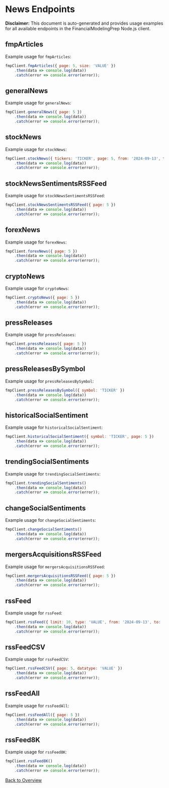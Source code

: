 # News Endpoints

**Disclaimer:** This document is auto-generated and provides usage examples for all available endpoints in the FinancialModelingPrep Node.js client.

## fmpArticles

Example usage for `fmpArticles`:

```javascript
fmpClient.fmpArticles({ page: 5, size: 'VALUE' })
    .then(data => console.log(data))
    .catch(error => console.error(error));
```

## generalNews

Example usage for `generalNews`:

```javascript
fmpClient.generalNews({ page: 5 })
    .then(data => console.log(data))
    .catch(error => console.error(error));
```

## stockNews

Example usage for `stockNews`:

```javascript
fmpClient.stockNews({ tickers: 'TICKER', page: 5, from: '2024-09-13', to: '2024-09-13' })
    .then(data => console.log(data))
    .catch(error => console.error(error));
```

## stockNewsSentimentsRSSFeed

Example usage for `stockNewsSentimentsRSSFeed`:

```javascript
fmpClient.stockNewsSentimentsRSSFeed({ page: 5 })
    .then(data => console.log(data))
    .catch(error => console.error(error));
```

## forexNews

Example usage for `forexNews`:

```javascript
fmpClient.forexNews({ page: 5 })
    .then(data => console.log(data))
    .catch(error => console.error(error));
```

## cryptoNews

Example usage for `cryptoNews`:

```javascript
fmpClient.cryptoNews({ page: 5 })
    .then(data => console.log(data))
    .catch(error => console.error(error));
```

## pressReleases

Example usage for `pressReleases`:

```javascript
fmpClient.pressReleases({ page: 5 })
    .then(data => console.log(data))
    .catch(error => console.error(error));
```

## pressReleasesBySymbol

Example usage for `pressReleasesBySymbol`:

```javascript
fmpClient.pressReleasesBySymbol({ symbol: 'TICKER' })
    .then(data => console.log(data))
    .catch(error => console.error(error));
```

## historicalSocialSentiment

Example usage for `historicalSocialSentiment`:

```javascript
fmpClient.historicalSocialSentiment({ symbol: 'TICKER', page: 5 })
    .then(data => console.log(data))
    .catch(error => console.error(error));
```

## trendingSocialSentiments

Example usage for `trendingSocialSentiments`:

```javascript
fmpClient.trendingSocialSentiments()
    .then(data => console.log(data))
    .catch(error => console.error(error));
```

## changeSocialSentiments

Example usage for `changeSocialSentiments`:

```javascript
fmpClient.changeSocialSentiments()
    .then(data => console.log(data))
    .catch(error => console.error(error));
```

## mergersAcquisitionsRSSFeed

Example usage for `mergersAcquisitionsRSSFeed`:

```javascript
fmpClient.mergersAcquisitionsRSSFeed({ page: 5 })
    .then(data => console.log(data))
    .catch(error => console.error(error));
```

## rssFeed

Example usage for `rssFeed`:

```javascript
fmpClient.rssFeed({ limit: 10, type: 'VALUE', from: '2024-09-13', to: '2024-09-13', isDone: 'VALUE' })
    .then(data => console.log(data))
    .catch(error => console.error(error));
```

## rssFeedCSV

Example usage for `rssFeedCSV`:

```javascript
fmpClient.rssFeedCSV({ page: 5, datatype: 'VALUE' })
    .then(data => console.log(data))
    .catch(error => console.error(error));
```

## rssFeedAll

Example usage for `rssFeedAll`:

```javascript
fmpClient.rssFeedAll({ page: 5 })
    .then(data => console.log(data))
    .catch(error => console.error(error));
```

## rssFeed8K

Example usage for `rssFeed8K`:

```javascript
fmpClient.rssFeed8K()
    .then(data => console.log(data))
    .catch(error => console.error(error));
```

[Back to Overview](./README.md)
